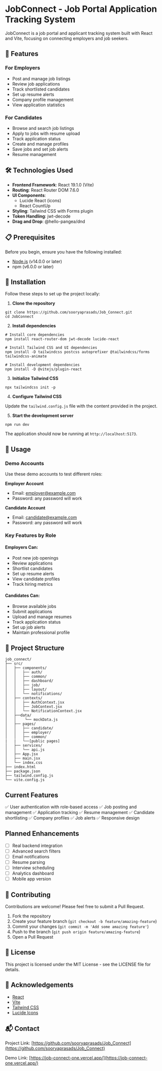 # JobConnect - Job Portal Application Tracking System

JobConnect is a job portal and applicant tracking system built with React and Vite, focusing on connecting employers and job seekers.

## 🌟 Features

### For Employers
- Post and manage job listings
- Review job applications
- Track shortlisted candidates
- Set up resume alerts
- Company profile management
- View application statistics

### For Candidates
- Browse and search job listings
- Apply to jobs with resume upload
- Track application status
- Create and manage profiles
- Save jobs and set job alerts
- Resume management

## 🛠️ Technologies Used

- **Frontend Framework**: React 19.1.0 (Vite)
- **Routing**: React Router DOM 7.6.0
- **UI Components**: 
  - Lucide React (icons)
  - React CountUp
- **Styling**: Tailwind CSS with Forms plugin
- **Token Handling**: jwt-decode
- **Drag and Drop**: @hello-pangea/dnd

## 📋 Prerequisites

Before you begin, ensure you have the following installed:

- [Node.js](https://nodejs.org/) (v14.0.0 or later)
- npm (v6.0.0 or later)


## 🚀 Installation

Follow these steps to set up the project locally:

1. **Clone the repository**


```shellscript
git clone https://github.com/sooryaprasads/Job_Connect.git
cd JobConnect
```

2. **Install dependencies**


```shellscript
# Install core dependencies
npm install react-router-dom jwt-decode lucide-react

# Install Tailwind CSS and UI dependencies
npm install -D tailwindcss postcss autoprefixer @tailwindcss/forms tailwindcss-animate

# Install development dependencies
npm install -D @vitejs/plugin-react
```

3. **Initialize Tailwind CSS**


```shellscript
npx tailwindcss init -p
```

4. **Configure Tailwind CSS**


Update the `tailwind.config.js` file with the content provided in the project.

5. **Start the development server**


```shellscript
npm run dev
```

The application should now be running at `http://localhost:5173`.


## 📝 Usage

### Demo Accounts

Use these demo accounts to test different roles:

**Employer Account**
- Email: employer@example.com
- Password: any password will work

**Candidate Account**
- Email: candidate@example.com
- Password: any password will work

### Key Features by Role

#### Employers Can:
- Post new job openings
- Review applications
- Shortlist candidates
- Set up resume alerts
- View candidate profiles
- Track hiring metrics

#### Candidates Can:
- Browse available jobs
- Submit applications
- Upload and manage resumes
- Track application status
- Set up job alerts
- Maintain professional profile

## 📁 Project Structure
```
job_connect/
├── src/
│   ├── components/
│   │   ├── auth/
│   │   ├── common/
│   │   ├── dashboard/
│   │   ├── job/
│   │   ├── layout/
│   │   └── notifications/
│   ├── contexts/
│   │   ├── AuthContext.jsx
│   │   ├── JobContext.jsx
│   │   └── NotificationContext.jsx
│   ├──data/
│   │    └── mockData.js
│   ├── pages/
│   │   ├── candidate/
│   │   ├── employer/
│   │   ├── common/
|   |   └──[public pages]
│   ├── services/
│   │   └── api.js
│   ├── App.jsx
│   ├── main.jsx
│   └── index.css
├── index.html
├── package.json
├── tailwind.config.js
└── vite.config.js
```

## Current Features

✅ User authentication with role-based access
✅ Job posting and management
✅ Application tracking
✅ Resume management
✅ Candidate shortlisting
✅ Company profiles
✅ Job alerts
✅ Responsive design

## Planned Enhancements

- [ ] Real backend integration
- [ ] Advanced search filters
- [ ] Email notifications
- [ ] Resume parsing
- [ ] Interview scheduling
- [ ] Analytics dashboard
- [ ] Mobile app version

## 🤝 Contributing

Contributions are welcome! Please feel free to submit a Pull Request.

1. Fork the repository
2. Create your feature branch (`git checkout -b feature/amazing-feature`)
3. Commit your changes (`git commit -m 'Add some amazing feature'`)
4. Push to the branch (`git push origin feature/amazing-feature`)
5. Open a Pull Request


## 📄 License

This project is licensed under the MIT License - see the LICENSE file for details.

## 👏 Acknowledgements

- [React](https://reactjs.org/)
- [Vite](https://vitejs.dev/)
- [Tailwind CSS](https://tailwindcss.com/)
- [Lucide Icons](https://lucide.dev/)

## 📬 Contact

Project Link: [https://github.com/sooryaprasads/Job_Connect](https://github.com/sooryaprasads/Job_Connect)

Demo Link: [https://job-connect-one.vercel.app/](https://job-connect-one.vercel.app/)